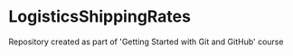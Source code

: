 # LogisticsShippingRates
Repository created as part of 'Getting Started with Git and GitHub' course
